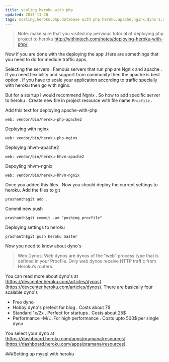 ```yaml
---
title: scaling heroku with php
updated: 2015-11-26
tags: scaling,heroku,php,database with php heroku,apache,nginx,dyno's,mysql ,with heroku
---
```


>Note: make sure that you visited my pervious tutorial of deploying php project to heroku
http://withintech.com/notes/deploying-heroku-with-php/

Now if you are done with the deploying the app .Here are somethings that you need to do for medium traffic apps.

Selecting the servers . Famous servers that run php are Ngnix and apache . If you need flexibility and support from community
then the apache is best option . If you have to scale your application according to traffic specially with heroku then go with nginx.

But for a startup I would recommend Ngnix . So how to add specific server to heroku .
Create new file in project resource with file name `Procfile` .

Add this text for deploying apache-with-php

```
web: vendor/bin/heroku-php-apache2
```

Deploying with nginx
 
```
web: vendor/bin/heroku-php-nginx
```

Deploying hhvm-apache2

```
web: vendor/bin/heroku-hhvm-apache2
```

Depoyling hhvm-ngnix

```
web: vendor/bin/heroku-hhvm-ngnix
```

Once you added this files . Now you should deploy the current settings to heroku.
Add the files to git

```
prashanth$git add .
```

Commit new push

```
prashanth$git commit -am "pushing procfile"
```

Deploying settings to heroku

```
prashanth$git push heroku master
```

Now you need to know about dyno's

>Web Dynos: Web dynos are dynos of the “web” process type that is defined in your Procfile. Only web dynos receive HTTP traffic from Heroku’s routers.

You can read more about dyno's at [https://devcenter.heroku.com/articles/dynos](https://devcenter.heroku.com/articles/dynos).
There are basically four scalable dyno's
* Free dyno
* Hobby dyno's prefect for blog . Costs about 7$
* Standard 1x/2x . Perfect for startups . Costs about 25$
* Performance -M/L .For high performance  . Costs upto 500$ per single dyno

You select your dyno at [https://dashboard.heroku.com/apps/pramana/resources] (https://dashboard.heroku.com/apps/pramana/resources).

###Setting up mysql with heroku
